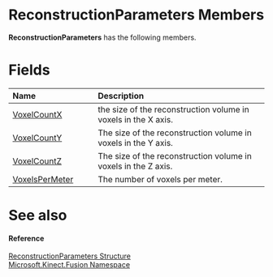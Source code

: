 ReconstructionParameters Members  
================================  

**ReconstructionParameters** has the following members.  

<span id="publicfieldsSection"></span>

Fields  
======  

<table>
<colgroup>
<col width="30%" />
<col width="60%" />
</colgroup>
<thead>
<tr class="header">
<th align="left">Name</th>
<th align="left">Description</th>
</tr>
</thead>
<tbody>
<tr class="odd">
<td align="left"><a href="ReconstructionParameters/VoxelCountX_Field.md">VoxelCountX</a></td>
<td align="left">the size of the reconstruction volume in voxels in the X axis.</td>
</tr>
<tr class="even">
<td align="left"><a href="ReconstructionParameters/VoxelCountY_Field.md">VoxelCountY</a></td>
<td align="left">The size of the reconstruction volume in voxels in the Y axis.</td>
</tr>
<tr class="odd">
<td align="left"><a href="ReconstructionParameters/VoxelCountZ_Field.md">VoxelCountZ</a></td>
<td align="left">The size of the reconstruction volume in voxels in the Z axis.</td>
</tr>
<tr class="even">
<td align="left"><a href="ReconstructionParameters/VoxelsPerMeter_Field.md">VoxelsPerMeter</a></td>
<td align="left">The number of voxels per meter.</td>
</tr>
</tbody>
</table>

<span id="ID4EK"></span>

See also  
========  

<span id="ID4EM"></span>
#### Reference  

[ReconstructionParameters Structure](../ReconstructionParameters.md)  
 [Microsoft.Kinect.Fusion Namespace](../../Kinect.Fusion.md)  



<!--Please do not edit the data in the comment block below.-->
<!--
TOCTitle : ReconstructionParameters Members
RLTitle : ReconstructionParameters Members
KeywordF : Microsoft.Kinect.Fusion.ReconstructionParameters
KeywordF : ReconstructionParameters
KeywordK : ReconstructionParameters structure
KeywordK : ReconstructionParameters structure, all members
KeywordK : Microsoft.Kinect.Fusion.ReconstructionParameters structure
HelpPriority : 1
KeywordA : AllMembers.T:Microsoft.Kinect.Fusion.ReconstructionParameters
AssetID : AllMembers.T:Microsoft.Kinect.Fusion.ReconstructionParameters
Locale : en-us
CommunityContent : 1
TargetOS : Windows
TopicType : kbSyntax
DocSet : K4Wv2
ProjType : K4Wv2Proj
Technology : Kinect for Windows
Product : Kinect for Windows SDK v2
productversion : 20
-->
